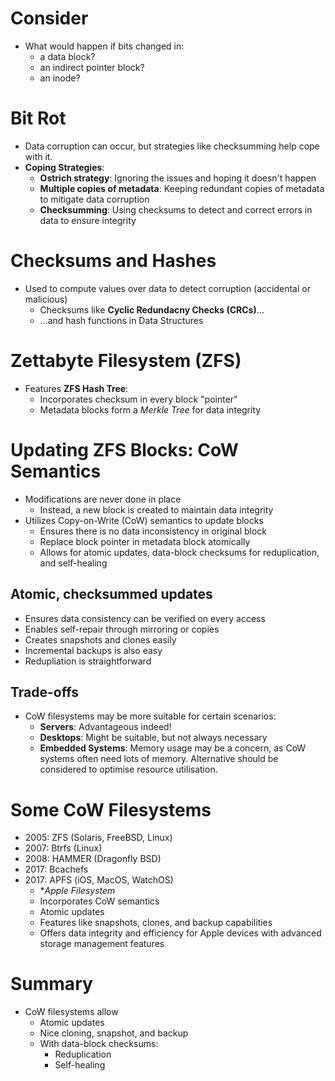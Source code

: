 # Consider
- What would happen if bits changed in:
	- a data block?
	- an indirect pointer block?
	- an inode?

# Bit Rot
- Data corruption can occur, but strategies like checksumming help cope with it.
- **Coping Strategies**:
	- **Ostrich strategy**: Ignoring the issues and hoping it doesn't happen
	- **Multiple copies of metadata**: Keeping redundant copies of metadata to mitigate data corruption
	- **Checksumming**: Using checksums to detect and correct errors in data to ensure integrity

# Checksums and Hashes
- Used to compute values over data to detect corruption (accidental or malicious)
	- Checksums like **Cyclic Redundacny Checks (CRCs)**...
	- ...and hash functions in Data Structures

# Zettabyte Filesystem (ZFS)
- Features **ZFS Hash Tree**:
	- Incorporates checksum in every block "pointer"
	- Metadata blocks form a *Merkle Tree* for data integrity

# Updating ZFS Blocks: CoW Semantics
- Modifications are never done in place
	- Instead, a new block is created to maintain data integrity
- Utilizes Copy-on-Write (CoW) semantics to update blocks
	- Ensures there is no data inconsistency in original block
	- Replace block pointer in metadata block atomically
	- Allows for atomic updates, data-block checksums for reduplication, and self-healing

## Atomic, checksummed updates
- Ensures data consistency can be verified on every access
- Enables self-repair through mirroring or copies
- Creates snapshots and clones easily
- Incremental backups is also easy
- Redupliation is straightforward

## Trade-offs
- CoW filesystems may be more suitable for certain scenarios:
	- **Servers**: Advantageous indeed!
	- **Desktops**: Might be suitable, but not always necessary
	- **Embedded Systems**: Memory usage may be a concern, as CoW systems often need lots of memory. Alternative should be considered to optimise resource utilisation.

# Some CoW Filesystems
- 2005: ZFS (Solaris, FreeBSD, Linux)
- 2007: Btrfs (Linux)
- 2008: HAMMER (Dragonfly BSD)
- 2017: Bcachefs
- 2017: APFS (iOS, MacOS, WatchOS)
	- **Apple Filesystem*
	- Incorporates CoW semantics
	- Atomic updates
	- Features like snapshots, clones, and backup capabilities
	- Offers data integrity and efficiency for Apple devices with advanced storage management features

# Summary
- CoW filesystems allow
	- Atomic updates
	- Nice cloning, snapshot, and backup
	- With data-block checksums:
		- Reduplication
		- Self-healing
